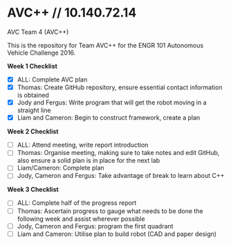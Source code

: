 # AVC++ // 10.140.72.14
AVC Team 4 (AVC++)

This is the repository for Team AVC++ for the ENGR 101 Autonomous Vehicle Challenge 2016.

**Week 1 Checklist**
- [x] ALL: Complete AVC plan
- [x] Thomas: Create GitHub repository, ensure essential contact information is obtained
- [x] Jody and Fergus: Write program that will get the robot moving in a straight line
- [x] Liam and Cameron: Begin to construct framework, create a plan

**Week 2 Checklist**
- [ ] ALL: Attend meeting, write report introduction
- [ ] Thomas: Organise meeting, making sure to take notes and edit GitHub, also ensure a solid plan is in place for the next lab
- [ ] Liam/Cameron: Complete plan
- [ ] Jody, Cameron and Fergus: Take advantage of break to learn about C++

**Week 3 Checklist**
- [ ] ALL: Complete half of the progress report
- [ ] Thomas: Ascertain progress to gauge what needs to be done the following week and assist wherever possible
- [ ] Jody, Cameron and Fergus: program the first quadrant
- [ ] Liam and Cameron: Utilise plan to build robot (CAD and paper design)
